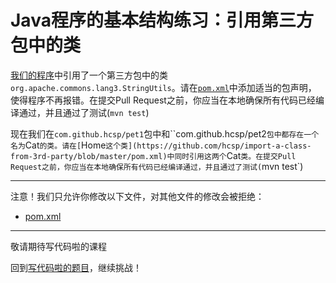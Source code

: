 # Java程序的基本结构练习：引用第三方包中的类

[我们的程序](https://github.com/hcsp/import-a-class-from-3rd-party/blob/master/src/main/java/com/github/hcsp/Main.java)中引用了一个第三方包中的类`org.apache.commons.lang3.StringUtils`。请在[`pom.xml`](https://github.com/hcsp/import-a-class-from-3rd-party/blob/master/pom.xml)中添加适当的包声明，
使得程序不再报错。在提交Pull Request之前，你应当在本地确保所有代码已经编译通过，并且通过了测试(`mvn test`)

现在我们在`com.github.hcsp/pet1`包中和``com.github.hcsp/pet2`包中都存在一个名为`Cat`的类。请在[`Home`这个类](https://github.com/hcsp/import-a-class-from-3rd-party/blob/master/pom.xml)中同时引用这两个`Cat`类。在提交Pull Request之前，你应当在本地确保所有代码已经编译通过，并且通过了测试(`mvn test`)

-----
注意！我们只允许你修改以下文件，对其他文件的修改会被拒绝：
- [pom.xml](https://github.com/hcsp/import-a-class-from-3rd-party/blob/master/pom.xml)
-----


敬请期待写代码啦的课程

回到[写代码啦的题目](https://xiedaimala.com/tasks/316bb6cc-6aa6-4dac-85e4-ce1c01b72c83/quizzes/6deff641-d53b-485b-9253-614655e16f3b)，继续挑战！
